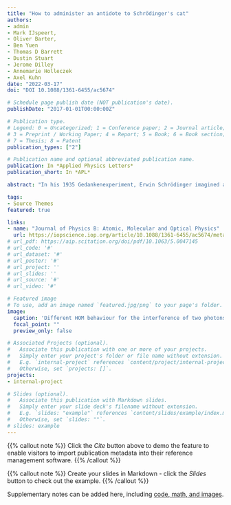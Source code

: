 ```yaml
---
title: "How to administer an antidote to Schrödinger's cat"
authors:
- admin
- Mark IJspeert,
- Oliver Barter,
- Ben Yuen
- Thomas D Barrett
- Dustin Stuart
- Jerome Dilley
- Annemarie Holleczek
- Axel Kuhn
date: "2022-03-17"
doi: "DOI 10.1088/1361-6455/ac5674"

# Schedule page publish date (NOT publication's date).
publishDate: "2017-01-01T00:00:00Z"

# Publication type.
# Legend: 0 = Uncategorized; 1 = Conference paper; 2 = Journal article;
# 3 = Preprint / Working Paper; 4 = Report; 5 = Book; 6 = Book section;
# 7 = Thesis; 8 = Patent
publication_types: ["2"]

# Publication name and optional abbreviated publication name.
publication: In *Applied Physics Letters*
publication_short: In *APL*

abstract: "In his 1935 Gedankenexperiment, Erwin Schrödinger imagined a box with a cat and a poisonous substance which has a 50% probability of being released, based on the decay of a radioactive atom. As such, the life of the cat and the state of the poison become entangled, and the fate of the cat is determined upon opening the box. We present an experimental technique that keeps the cat alive on any account. This method relies on the time-resolved Hong–Ou–Mandel effect : two long, identical photons impinging on a beam splitter always bunch in either of the outputs. Interpreting the first photon detection as the state of the poison, the second photon is identified as the state of the cat. Even after the collapse of the first photon's state, we show their fates are intertwined through quantum interference. We demonstrate this by a sudden phase change between the inputs, administered conditionally on the outcome of the first detection, which steers the second photon to a pre-defined output and ensures that the cat is always observed alive."

tags:
- Source Themes
featured: true

links:
- name: "Journal of Physics B: Atomic, Molecular and Optical Physics"
  url: https://iopscience.iop.org/article/10.1088/1361-6455/ac5674/meta
# url_pdf: https://aip.scitation.org/doi/pdf/10.1063/5.0047145
# url_code: '#'
# url_dataset: '#'
# url_poster: '#'
# url_project: ''
# url_slides: ''
# url_source: '#'
# url_video: '#'

# Featured image
# To use, add an image named `featured.jpg/png` to your page's folder. 
image:
  caption: 'Different HOM behaviour for the interference of two photons whose relative phase is changed.'
  focal_point: ""
  preview_only: false

# Associated Projects (optional).
#   Associate this publication with one or more of your projects.
#   Simply enter your project's folder or file name without extension.
#   E.g. `internal-project` references `content/project/internal-project/index.md`.
#   Otherwise, set `projects: []`.
projects:
- internal-project

# Slides (optional).
#   Associate this publication with Markdown slides.
#   Simply enter your slide deck's filename without extension.
#   E.g. `slides: "example"` references `content/slides/example/index.md`.
#   Otherwise, set `slides: ""`.
# slides: example
---
```


{{% callout note %}}
Click the *Cite* button above to demo the feature to enable visitors to import publication metadata into their reference management software.
{{% /callout %}}

{{% callout note %}}
Create your slides in Markdown - click the *Slides* button to check out the example.
{{% /callout %}}

Supplementary notes can be added here, including [code, math, and images](https://wowchemy.com/docs/writing-markdown-latex/).
